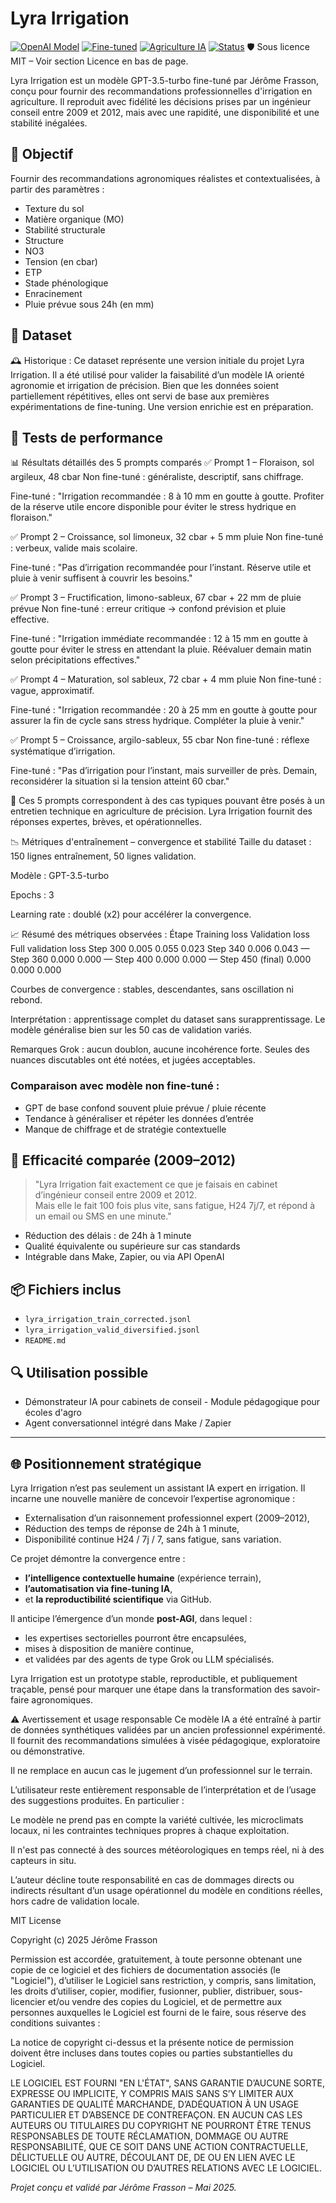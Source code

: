 
# Lyra Irrigation
[![OpenAI Model](https://img.shields.io/badge/Model-GPT--3.5--turbo-blue)](https://platform.openai.com/docs/guides/fine-tuning)
[![Fine-tuned](https://img.shields.io/badge/Fine--Tuned-Yes-brightgreen)](https://platform.openai.com/docs/guides/fine-tuning)
[![Agriculture IA](https://img.shields.io/badge/Domain-Agriculture-critical)]()
[![Status](https://img.shields.io/badge/Validated_by-Grok_Analysis-orange)]()
🛡️ Sous licence MIT – Voir section Licence en bas de page.

Lyra Irrigation est un modèle GPT-3.5-turbo fine-tuné par Jérôme Frasson, conçu pour fournir des recommandations professionnelles d'irrigation en agriculture. Il reproduit avec fidélité les décisions prises par un ingénieur conseil entre 2009 et 2012, mais avec une rapidité, une disponibilité et une stabilité inégalées.

## 🧠 Objectif

Fournir des recommandations agronomiques réalistes et contextualisées, à partir des paramètres :
- Texture du sol
- Matière organique (MO)
- Stabilité structurale
- Structure
- NO3
- Tension (en cbar)
- ETP
- Stade phénologique
- Enracinement
- Pluie prévue sous 24h (en mm)

## 📁 Dataset 

🕰️ Historique : Ce dataset représente une version initiale du projet Lyra Irrigation. Il a été utilisé pour valider la faisabilité d’un modèle IA orienté agronomie et irrigation de précision. Bien que les données soient partiellement répétitives, elles ont servi de base aux premières expérimentations de fine-tuning. Une version enrichie est en préparation.


## 🧪 Tests de performance

📊 Résultats détaillés des 5 prompts comparés
✅ Prompt 1 – Floraison, sol argileux, 48 cbar
Non fine-tuné : généraliste, descriptif, sans chiffrage.

Fine-tuné : "Irrigation recommandée : 8 à 10 mm en goutte à goutte. Profiter de la réserve utile encore disponible pour éviter le stress hydrique en floraison."

✅ Prompt 2 – Croissance, sol limoneux, 32 cbar + 5 mm pluie
Non fine-tuné : verbeux, valide mais scolaire.

Fine-tuné : "Pas d’irrigation recommandée pour l’instant. Réserve utile et pluie à venir suffisent à couvrir les besoins."

✅ Prompt 3 – Fructification, limono-sableux, 67 cbar + 22 mm de pluie prévue
Non fine-tuné : erreur critique → confond prévision et pluie effective.

Fine-tuné : "Irrigation immédiate recommandée : 12 à 15 mm en goutte à goutte pour éviter le stress en attendant la pluie. Réévaluer demain matin selon précipitations effectives."

✅ Prompt 4 – Maturation, sol sableux, 72 cbar + 4 mm pluie
Non fine-tuné : vague, approximatif.

Fine-tuné : "Irrigation recommandée : 20 à 25 mm en goutte à goutte pour assurer la fin de cycle sans stress hydrique. Compléter la pluie à venir."

✅ Prompt 5 – Croissance, argilo-sableux, 55 cbar
Non fine-tuné : réflexe systématique d’irrigation.

Fine-tuné : "Pas d’irrigation pour l’instant, mais surveiller de près. Demain, reconsidérer la situation si la tension atteint 60 cbar."

🎯 Ces 5 prompts correspondent à des cas typiques pouvant être posés à un entretien technique en agriculture de précision. 
Lyra Irrigation fournit des réponses expertes, brèves, et opérationnelles.

📉 Métriques d'entraînement – convergence et stabilité
Taille du dataset : 150 lignes entraînement, 50 lignes validation.

Modèle : GPT-3.5-turbo

Epochs : 3

Learning rate : doublé (x2) pour accélérer la convergence.

📈 Résumé des métriques observées :
Étape	Training loss	Validation loss	Full validation loss
Step 300	0.005	0.055	0.023
Step 340	0.006	0.043	—
Step 360	0.000	0.000	—
Step 400	0.000	0.000	—
Step 450 (final)	0.000	0.000	0.000

Courbes de convergence : stables, descendantes, sans oscillation ni rebond.

Interprétation : apprentissage complet du dataset sans surapprentissage. Le modèle généralise bien sur les 50 cas de validation variés.

Remarques Grok : aucun doublon, aucune incohérence forte. Seules des nuances discutables ont été notées, et jugées acceptables.

### Comparaison avec modèle non fine-tuné :

- GPT de base confond souvent pluie prévue / pluie récente
- Tendance à généraliser et répéter les données d’entrée
- Manque de chiffrage et de stratégie contextuelle

## 🚜 Efficacité comparée (2009–2012)

> "Lyra Irrigation fait exactement ce que je faisais en cabinet d’ingénieur conseil entre 2009 et 2012.  
> Mais elle le fait 100 fois plus vite, sans fatigue, H24 7j/7, et répond à un email ou SMS en une minute."

- Réduction des délais : de 24h à 1 minute
- Qualité équivalente ou supérieure sur cas standards
- Intégrable dans Make, Zapier, ou via API OpenAI

## 📦 Fichiers inclus

- `lyra_irrigation_train_corrected.jsonl`
- `lyra_irrigation_valid_diversified.jsonl`
- `README.md`

## 🔍 Utilisation possible

- Démonstrateur IA pour cabinets de conseil - Module pédagogique pour écoles d'agro
- Agent conversationnel intégré dans Make / Zapier

---
## 🌐 Positionnement stratégique

Lyra Irrigation n’est pas seulement un assistant IA expert en irrigation. Il incarne une nouvelle manière de concevoir l’expertise agronomique :

- Externalisation d’un raisonnement professionnel expert (2009–2012),
- Réduction des temps de réponse de 24h à 1 minute,
- Disponibilité continue H24 / 7j / 7, sans fatigue, sans variation.

Ce projet démontre la convergence entre :
- **l’intelligence contextuelle humaine** (expérience terrain),
- **l’automatisation via fine-tuning IA**,
- et **la reproductibilité scientifique** via GitHub.

Il anticipe l’émergence d’un monde **post-AGI**, dans lequel :
- les expertises sectorielles pourront être encapsulées,
- mises à disposition de manière continue,
- et validées par des agents de type Grok ou LLM spécialisés.

Lyra Irrigation est un prototype stable, reproductible, et publiquement traçable, pensé pour marquer une étape dans la transformation des savoir-faire agronomiques.

⚠️ Avertissement et usage responsable
Ce modèle IA a été entraîné à partir de données synthétiques validées par un ancien professionnel expérimenté. Il fournit des recommandations simulées à visée pédagogique, exploratoire ou démonstrative.

Il ne remplace en aucun cas le jugement d’un professionnel sur le terrain.

L’utilisateur reste entièrement responsable de l’interprétation et de l’usage des suggestions produites. En particulier :

Le modèle ne prend pas en compte la variété cultivée, les microclimats locaux, ni les contraintes techniques propres à chaque exploitation.

Il n'est pas connecté à des sources météorologiques en temps réel, ni à des capteurs in situ.

L’auteur décline toute responsabilité en cas de dommages directs ou indirects résultant d’un usage opérationnel du modèle en conditions réelles, hors cadre de validation locale.

MIT License

Copyright (c) 2025 Jérôme Frasson

Permission est accordée, gratuitement, à toute personne obtenant une copie de ce logiciel et des fichiers de documentation associés (le "Logiciel"), d’utiliser le Logiciel sans restriction, y compris, sans limitation, les droits d’utiliser, copier, modifier, fusionner, publier, distribuer, sous-licencier et/ou vendre des copies du Logiciel, et de permettre aux personnes auxquelles le Logiciel est fourni de le faire, sous réserve des conditions suivantes :

La notice de copyright ci-dessus et la présente notice de permission doivent être incluses dans toutes copies ou parties substantielles du Logiciel.

LE LOGICIEL EST FOURNI "EN L'ÉTAT", SANS GARANTIE D’AUCUNE SORTE, EXPRESSE OU IMPLICITE, Y COMPRIS MAIS SANS S’Y LIMITER AUX GARANTIES DE QUALITÉ MARCHANDE, D’ADÉQUATION À UN USAGE PARTICULIER ET D’ABSENCE DE CONTREFAÇON. EN AUCUN CAS LES AUTEURS OU TITULAIRES DU COPYRIGHT NE POURRONT ÊTRE TENUS RESPONSABLES DE TOUTE RÉCLAMATION, DOMMAGE OU AUTRE RESPONSABILITÉ, QUE CE SOIT DANS UNE ACTION CONTRACTUELLE, DÉLICTUELLE OU AUTRE, DÉCOULANT DE, DE OU EN LIEN AVEC LE LOGICIEL OU L’UTILISATION OU D’AUTRES RELATIONS AVEC LE LOGICIEL.

*Projet conçu et validé par Jérôme Frasson – Mai 2025.*
